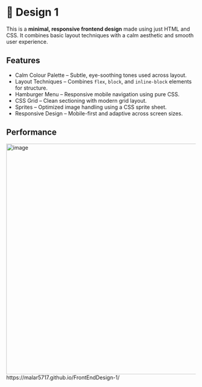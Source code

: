 # 🌿 Design 1

This is a **minimal, responsive frontend design** made using just HTML and CSS. It combines basic layout techniques with a calm aesthetic and smooth user experience.


## Features

- Calm Colour Palette – Subtle, eye-soothing tones used across layout.
- Layout Techniques – Combines `flex`, `block`, and `inline-block` elements for structure.
- Hamburger Menu – Responsive mobile navigation using pure CSS.
- CSS Grid – Clean sectioning with modern grid layout.
- Sprites – Optimized image handling using a CSS sprite sheet.
- Responsive Design – Mobile-first and adaptive across screen sizes.

## Performance

<img width="1466" height="614" alt="image" src="https://github.com/user-attachments/assets/a7af8d6d-99bf-4882-8ddc-9b02dac9afae" />
https://malar5717.github.io/FrontEndDesign-1/
